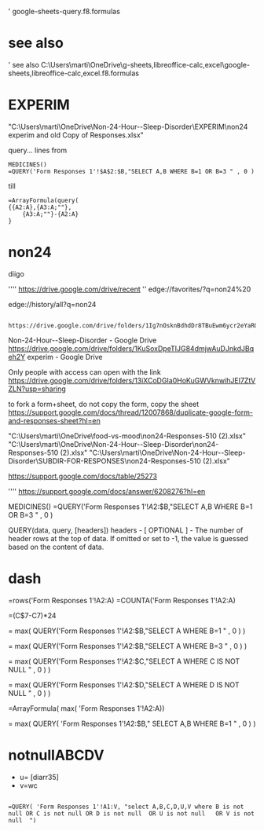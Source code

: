 ' google-sheets-query.f8.formulas


# see also

' see also C:\Users\marti\OneDrive\g-sheets,libreoffice-calc,excel\google-sheets,libreoffice-calc,excel.f8.formulas


# EXPERIM

"C:\Users\marti\OneDrive\Non-24-Hour--Sleep-Disorder\EXPERIM\non24 experim and old Copy of Responses.xlsx"





query...
lines from

    MEDICINES()
    =QUERY('Form Responses 1'!$A$2:$B,"SELECT A,B WHERE B=1 OR B=3 " , 0 )

till

    =ArrayFormula(query(
	{{A2:A},{A3:A;""},
		{A3:A;""}-{A2:A}
	}




# non24
diigo

'''' https://drive.google.com/drive/recent
'' edge://favorites/?q=non24%20

edge://history/all?q=non24

		https://drive.google.com/drive/folders/1Ig7nOsknBdhdDr8TBuEwm6ycr2eYaRQQ
Non-24-Hour--Sleep-Disorder - Google Drive
https://drive.google.com/drive/folders/1KuSoxDpeTIJG84dmjwAuDJnkdJBqeh2Y
experim - Google Drive



Only people with access can open with the link
https://drive.google.com/drive/folders/13iXCoDGIa0HoKuGWVknwihJEI7ZtVZLN?usp=sharing



to fork a form+sheet, do not copy the form, copy the sheet
    https://support.google.com/docs/thread/12007868/duplicate-google-form-and-responses-sheet?hl=en

"C:\Users\marti\OneDrive\food-vs-mood\non24-Responses-510 (2).xlsx"
"C:\Users\marti\OneDrive\Non-24-Hour--Sleep-Disorder\non24-Responses-510 (2).xlsx"
"C:\Users\marti\OneDrive\Non-24-Hour--Sleep-Disorder\SUBDIR-FOR-RESPONSES\non24-Responses-510 (2).xlsx"







https://support.google.com/docs/table/25273

''''   https://support.google.com/docs/answer/6208276?hl=en







MEDICINES()
=QUERY('Form Responses 1'!$A$2:$B,"SELECT A,B WHERE B=1 OR B=3 " , 0 )

QUERY(data, query, [headers])
headers - [ OPTIONAL ] - The number of header rows at the top of data. If omitted or set to -1, the value is guessed based on the content of data.



# dash

=rows('Form Responses 1'!A2:A)
=COUNTA('Form Responses 1'!A2:A)

=(C$7-C7)*24

= max( QUERY('Form Responses 1'!$A$2:$B,"SELECT A WHERE B=1  " , 0 ) )

= max( QUERY('Form Responses 1'!$A$2:$B,"SELECT A WHERE B=3  " , 0 ) )

= max( QUERY('Form Responses 1'!$A$2:$C,"SELECT A WHERE C IS NOT NULL  " , 0 ) )

= max( QUERY('Form Responses 1'!$A$2:$D,"SELECT A WHERE D IS NOT NULL  " , 0 ) )


=ArrayFormula(  max(    'Form Responses 1'!A2:A))

= max( QUERY(
'Form Responses 1'!$A$2:$B,"
SELECT A,B 
WHERE B=1
  " , 0 ) )



# notnullABCDV

* u= [diarr35]
* v=wc

```google-sheets

=QUERY( 'Form Responses 1'!A1:V, "select A,B,C,D,U,V where B is not null OR C is not null OR D is not null  OR U is not null   OR V is not null  ")

```

